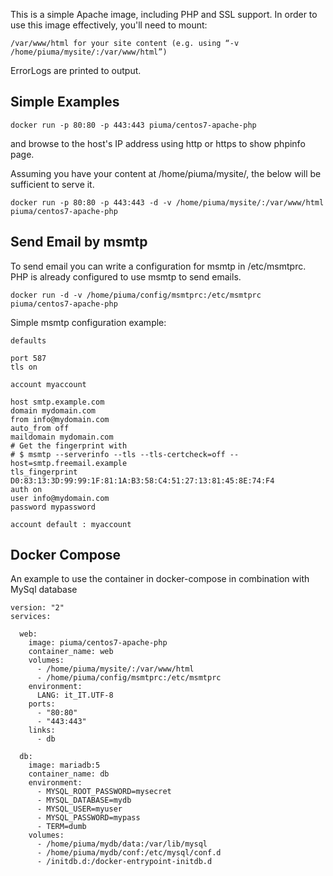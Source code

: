 This is a simple Apache image, including PHP and SSL support. In order to use this image effectively, you'll need to mount:

    /var/www/html for your site content (e.g. using “-v /home/piuma/mysite/:/var/www/html”)

ErrorLogs are printed to output.

## Simple Examples

   ```docker run -p 80:80 -p 443:443 piuma/centos7-apache-php```

and browse to the host's IP address using http or https to show phpinfo page.


Assuming you have your content at /home/piuma/mysite/, the below will be sufficient to serve it.

   ```docker run -p 80:80 -p 443:443 -d -v /home/piuma/mysite/:/var/www/html piuma/centos7-apache-php```

## Send Email by msmtp

To send email you can write a configuration for msmtp in /etc/msmtprc.
PHP is already configured to use msmtp to send emails.

   ```docker run -d -v /home/piuma/config/msmtprc:/etc/msmtprc piuma/centos7-apache-php```

Simple msmtp configuration example:
```
defaults

port 587
tls on

account myaccount

host smtp.example.com
domain mydomain.com
from info@mydomain.com
auto_from off
maildomain mydomain.com
# Get the fingerprint with
# $ msmtp --serverinfo --tls --tls-certcheck=off --host=smtp.freemail.example
tls_fingerprint D0:83:13:3D:99:99:1F:81:1A:B3:58:C4:51:27:13:81:45:8E:74:F4
auth on
user info@mydomain.com
password mypassword

account default : myaccount
```

## Docker Compose

An example to use the container in docker-compose in combination with MySql database
```
version: "2"
services:

  web:
    image: piuma/centos7-apache-php
    container_name: web
    volumes:
      - /home/piuma/mysite/:/var/www/html
      - /home/piuma/config/msmtprc:/etc/msmtprc
    environment:
      LANG: it_IT.UTF-8
    ports:
      - "80:80"
      - "443:443"
    links:
      - db

  db:
    image: mariadb:5
    container_name: db
    environment:
      - MYSQL_ROOT_PASSWORD=mysecret
      - MYSQL_DATABASE=mydb
      - MYSQL_USER=myuser
      - MYSQL_PASSWORD=mypass
      - TERM=dumb
    volumes:
      - /home/piuma/mydb/data:/var/lib/mysql
      - /home/piuma/mydb/conf:/etc/mysql/conf.d
      - /initdb.d:/docker-entrypoint-initdb.d
```

